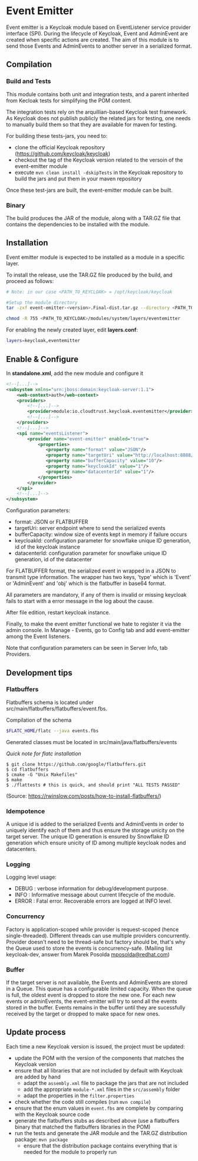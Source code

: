 # Event Emitter

Event emitter is a Keycloak module based on EventListener service provider interface (SPI).
During the lifecycle of Keycloak, Event and AdminEvent are created when specific actions are created.
The aim of this module is to send those Events and AdminEvents to another server in a serialized format.

## Compilation

### Build and Tests
This module contains both unit and integration tests, and a parent inherited from Kecloak tests for simplifying the
POM content.

The integration tests rely on the arquillian-based Keycloak test framework. As Keycloak does not publish publicly
the related jars for testing, one needs to manually build them so that they are available for maven for testing.

For building these tests-jars, you need to:
* clone the official Keycloak repository (https://github.com/keycloak/keycloak)
* checkout the tag of the Keycloak version related to the versoin of the event-emitter module
* execute `mvn clean install -dskipTests` in the Keycloak repository to build the jars and put them in your maven repository

Once these test-jars are built, the event-emitter module can be built.

### Binary
The build produces the JAR of the module, along with a TAR.GZ file that contains the dependencies to be installed
with the module.

## Installation
Event emitter module is expected to be installed as a module in a specific layer.

To install the release, use the TAR.GZ file produced by the build, and proceed as follows:

```Bash
# Note: in our case <PATH_TO_KEYCLOAK> = /opt/keycloak/keycloak

#Setup the module directory
tar -zxf event-emitter-<version>.Final-dist.tar.gz --directory <PATH_TO_KEYCLOAK>/modules/system/layers

chmod -R 755 <PATH_TO_KEYCLOAK>/modules/system/layers/eventemitter
```

For enabling the newly created layer, edit __layers.conf__:
```Bash
layers=keycloak,eventemitter
```



## Enable & Configure

In __standalone.xml__, add the new module and configure it

```xml
<!--[...]-->
<subsystem xmlns="urn:jboss:domain:keycloak-server:1.1">
    <web-context>auth</web-context>
    <providers>
        <!--[...]-->
        <provider>module:io.cloudtrust.keycloak.eventemitter</provider>
        <!--[...]-->
    </providers>
    <!--[...]-->
    <spi name="eventsListener">
        <provider name="event-emitter" enabled="true">
            <properties>
               <property name="format" value="JSON"/>
               <property name="targetUri" value="http://localhost:8888/event/receiver"/>
               <property name="bufferCapacity" value="10"/>
               <property name="keycloakId" value="1"/>
               <property name="datacenterId" value="1"/>
            </properties>   
        </provider>
    </spi>
    <!--[...]-->
</subsystem>
```

Configuration parameters:
* format: JSON or FLATBUFFER
* targetUri: server endpoint where to send the serialized events
* bufferCapacity: window size of events kept in memory if failure occurs
* keycloakId: configuration parameter for snowflake unique ID generation, id of the keycloak instance
* datacenterId: configuration parameter for snowflake unique ID generation, id of the datacenter

For FLATBUFFER format, the serialized event in wrapped in a JSON to transmit type information. The wrapper has two keys, 'type' which is 'Event' or 'AdminEvent' and 'obj' which is the flatbuffer in base64 format.

All parameters are mandatory, if any of them is invalid or missing keycloak fails to start with a error message in the log about the cause.

After file edition, restart keycloak instance.

Finally, to make the event emitter functional we hate to register it via the admin console.
In Manage - Events, go to Config tab and add event-emitter among the Event listeners.

Note that configuration parameters can be seen in Server Info, tab Providers.


## Development tips

### Flatbuffers

Flatbuffers schema is located under src/main/flatbuffers/flatbuffers/event.fbs.

Compilation of the schema
```Bash
$FLATC_HOME/flatc --java events.fbs
```
Generated classes must be located in src/main/java/flatbuffers/events

*Quick note for flatc installation*
```Bashde 
$ git clone https://github.com/google/flatbuffers.git
$ cd flatbuffers
$ cmake -G "Unix Makefiles"
$ make
$ ./flattests # this is quick, and should print "ALL TESTS PASSED"
```
(Source: https://rwinslow.com/posts/how-to-install-flatbuffers/)


### Idempotence
A unique id is added to the serialized Events and AdminEvents in order to uniquely identify each of them and thus ensure the storage unicity on the target server.
The unique ID generation is ensured by Snowflake ID generation which ensure unicity of ID among multiple keycloak nodes and datacenters.


### Logging
Logging level usage:
* DEBUG : verbose information for debug/development purpose.
* INFO : Informative message about current lifecycle of the module.
* ERROR : Fatal error. Recoverable errors are logged at INFO level.

### Concurrency 
Factory is application-scoped while provider is request-scoped (hence single-threaded).
Different threads can use multiple providers concurrently.
Provider doesn't need to be thread-safe but factory should be, that's why the Queue used to store the events is concurrency-safe.
(Mailing list keycloak-dev, answer from Marek Posolda <mposolda@redhat.com>)

### Buffer
If the target server is not available, the Events and AdminEvents are stored in a Queue.
This queue has a configurable limited capacity. When the queue is full, the oldest event is dropped to store  the new one.
For each new events or adminEvents, the event-emitter will try to send all the events stored in the buffer.
Events remains in the buffer until they are sucessfully received by the target or dropped to make space for new ones.

## Update process
Each time a new Keycloak version is issued, the project must be updated:
* update the POM with the version of the components that matches the Keycloak version
* ensure that all libraries that are not included by default with Keycloak are added by hand
  * adapt the `assembly.xml` file to package the jars that are not included
  * add the appropriate `module-*.xml` files in the `src/assembly` folder
  * adapt the properties in the `filter.properties`
* check whether the code still compiles (run `mvn compile`)
* ensure that the enum values in `event.fbs` are complete by comparing with the Keycloak source code
* generate the flatbuffers stubs as described above (use a flatbuffers binary that matched the flatbuffers libraries in the POM)
* run the tests and generate the JAR module and the TAR.GZ distribution package: `mvn package`
  * ensure that the distribution package contains everything that is needed for the module to properly run
